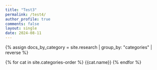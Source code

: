```yaml
---
title: "Test3"
permalink: /test4/
author_profile: true
comments: false
layout: single
date: 2024-08-11
---
```


{% assign docs_by_category = site.research | group_by: "categories" | reverse %}

{% for cat in site.categories-order %}
  {{cat.name}}
{% endfor %}